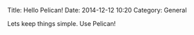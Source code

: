 Title: Hello Pelican! 
Date: 2014-12-12 10:20
Category: General

Lets keep things simple. Use Pelican! 